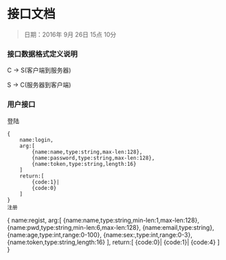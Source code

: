 # 接口文档
> 日期：2016年 9月 26日 15点 10分

### 接口数据格式定义说明
C -> S(客户端到服务器)

S -> C(服务器到客户端)


### 用户接口
登陆
```
{
	name:login,
    arg:[
        {name:name,type:string,max-len:128},
        {name:password,type:string,max-len:128},
        {name:token,type:string,length:16}
    ]
    return:[
        {code:1}|
        {code:0}
    ]
}
注册
```
{
    name:regist,
    arg:[
        {name:name,type:string,min-len:1,max-len:128},
        {name:pwd,type:string,min-len:6,max-len:128},
        {name:email,type:string},
        {name:age,type:int,range:0-100},
        {name:sex:,type:int,range:0-3},
        {name:token,type:string,length:16}
    ],
    return:[
        {code:0}|
        {code:1}|
        {code:4}
    ]
}
